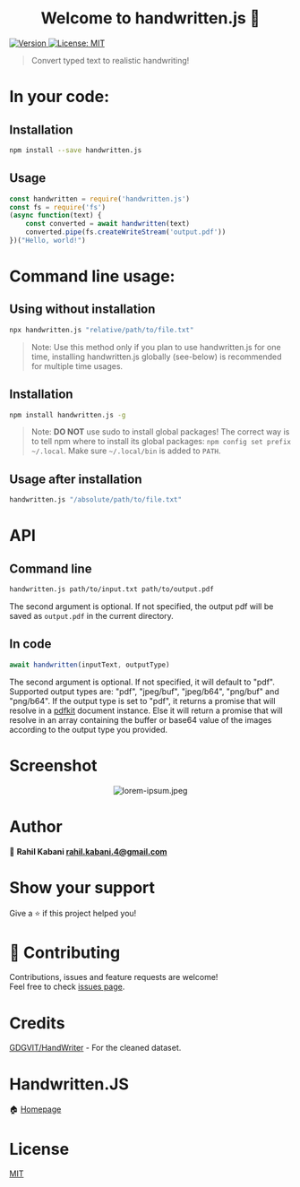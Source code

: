 <h1 align="center">Welcome to handwritten.js 👋</h1>
<p>
  <a href="https://www.npmjs.com/package/handwritten.js" target="_blank">
    <img alt="Version" src="https://img.shields.io/npm/v/handwritten.js.svg">
  </a>
  <a href="https://github.com/alias-rahil/handwritten.js/blob/master/LICENSE" target="_blank">
    <img alt="License: MIT" src="https://img.shields.io/badge/License-MIT-yellow.svg" />
  </a>
</p>

> Convert typed text to realistic handwriting!

# In your code:

## Installation

```bash
npm install --save handwritten.js
```

## Usage

```javascript
const handwritten = require('handwritten.js')
const fs = require('fs')
(async function(text) {
    const converted = await handwritten(text)
    converted.pipe(fs.createWriteStream('output.pdf'))
})("Hello, world!")
```

# Command line usage:

## Using without installation

```bash
npx handwritten.js "relative/path/to/file.txt"
```

> Note: Use this method only if you plan to use handwritten.js for one time, installing handwritten.js globally (see-below) is recommended for multiple time usages.

## Installation

```bash
npm install handwritten.js -g
```

> Note: **DO NOT** use sudo to install global packages! The correct way is to tell npm where to install its global packages: `npm config set prefix ~/.local`. Make sure `~/.local/bin` is added to `PATH`.

## Usage after installation

```bash
handwritten.js "/absolute/path/to/file.txt"
```

# API

## Command line

```bash
handwritten.js path/to/input.txt path/to/output.pdf
```

The second argument is optional. If not specified, the output pdf will be saved as `output.pdf` in the current directory.

## In code

```javascript
await handwritten(inputText, outputType)
```

The second argument is optional. If not specified, it will default to "pdf". Supported output types are: "pdf", "jpeg/buf", "jpeg/b64", "png/buf" and "png/b64". If the output type is set to "pdf", it returns a promise that will resolve in a [pdfkit](https://github.com/foliojs/pdfkit#readme) document instance. Else it will return a promise that will resolve in an array containing the buffer or base64 value of the images according to the output type you provided.

# Screenshot

<p align="center">
  <img align="center" src="https://raw.githubusercontent.com/alias-rahil/handwritten.js/master/screenshots/lorem-ipsum.jpeg" alt="lorem-ipsum.jpeg">
</p>

# Author

👤 **Rahil Kabani <rahil.kabani.4@gmail.com>**

# Show your support

Give a ⭐️ if this project helped you!

# 🤝 Contributing

Contributions, issues and feature requests are welcome!<br />Feel free to check [issues page](https://github.com/alias-rahil/handwritten.js/issues).

# Credits

[GDGVIT/HandWriter](https://github.com/GDGVIT/HandWriter) - For the cleaned dataset.

# Handwritten.JS

🏠 [Homepage](https://github.com/alias-rahil/handwritten.js#readme)

# License

[MIT](https://github.com/alias-rahil/handwritten.js/blob/master/LICENSE)
